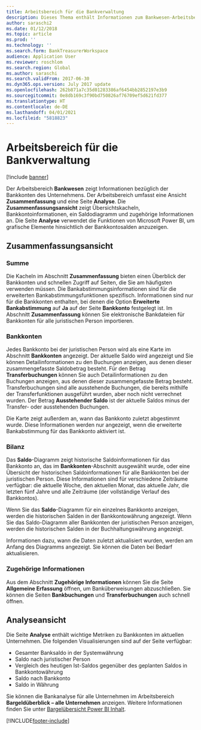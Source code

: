 ```yaml
---
title: Arbeitsbereich für die Bankverwaltung
description: Dieses Thema enthält Informationen zum Bankwesen-Arbeitsbereich. Der Arbeitsbereich zeigt Informationen hinsichtlich der Bankkonten des Unternehmens und enthält eine Zusammenfassungsansicht und eine Analyseseite. Die Zusammenfassungsansicht zeigt Übersichtskacheln, Bankkontoinformationen, ein Saldodiagramm und zugehörige Informationen an. Die Analyseseite verwendet die Funktionen von Microsoft Power BI, um grafische Elemente hinsichtlich der Bankkontosalden anzuzeigen.
author: saraschi2
ms.date: 01/12/2018
ms.topic: article
ms.prod: ''
ms.technology: ''
ms.search.form: BankTreasurerWorkspace
audience: Application User
ms.reviewer: roschlom
ms.search.region: Global
ms.author: saraschi
ms.search.validFrom: 2017-06-30
ms.dyn365.ops.version: July 2017 update
ms.openlocfilehash: 262b871a7c35d01283386af6454bb2852197e3b9
ms.sourcegitcommit: 0e8db169c3f90bd750826af76709ef5d621fd377
ms.translationtype: HT
ms.contentlocale: de-DE
ms.lasthandoff: 04/01/2021
ms.locfileid: "5818823"
---
```

# <a name="bank-management-workspace"></a>Arbeitsbereich für die Bankverwaltung

[!include [banner](../includes/banner.md)]

Der Arbeitsbereich **Bankwesen** zeigt Informationen bezüglich der Bankkonten des Unternehmens. Der Arbeitsbereich umfasst eine Ansicht **Zusammenfassung** und eine Seite **Analyse**. Die **Zusammenfassungsansicht** zeigt Übersichtskacheln, Bankkontoinformationen, ein Saldodiagramm und zugehörige Informationen an. Die Seite **Analyse** verwendet die Funktionen von Microsoft Power BI, um grafische Elemente hinsichtlich der Bankkontosalden anzuzeigen.

## <a name="summary-view"></a>Zusammenfassungsansicht

### <a name="summary"></a>Summe

Die Kacheln im Abschnitt **Zusammenfassung** bieten einen Überblick der Bankkonten und schnellen Zugriff auf Seiten, die Sie am häufigsten verwenden müssen. Die Bankabstimmungsinformationen sind für die erweiterten Bankabstimmungsfunktionen spezifisch. Informationen sind nur für die Bankkonten enthalten, bei denen die Option **Erweiterte Bankabstimmung** auf **Ja** auf der Seite **Bankkonto** festgelegt ist. Im Abschnitt **Zusammenfassung** können Sie elektronische Bankdateien für Bankkonten für alle juristischen Person importieren.

### <a name="bank-accounts"></a>Bankkonten

Jedes Bankkonto bei der juristischen Person wird als eine Karte im Abschnitt **Bankkonten** angezeigt. Der aktuelle Saldo wird angezeigt und Sie können Detailinformationen zu den Buchungen anzeigen, aus denen dieser zusammengefasste Saldobetrag besteht. Für den Betrag **Transferbuchungen** können Sie auch Detailinformationen zu den Buchungen anzeigen, aus denen dieser zusammengefasste Betrag besteht. Transferbuchungen sind alle ausstehende Buchungen, die bereits mithilfe der Transferfunktionen ausgeführt wurden, aber noch nicht verrechnet wurden. Der Betrag **Ausstehender Saldo** ist der aktuelle Saldos minus der Transfer- oder ausstehenden Buchungen.

Die Karte zeigt außerdem an, wann das Bankkonto zuletzt abgestimmt wurde. Diese Informationen werden nur angezeigt, wenn die erweiterte Bankabstimmung für das Bankkonto aktiviert ist.

### <a name="balance"></a>Bilanz

Das **Saldo**-Diagramm zeigt historische Saldoinformationen für das Bankkonto an, das im **Bankkonten**-Abschnitt ausgewählt wurde, oder eine Übersicht der historischen Saldoinformationen für alle Bankkonten bei der juristischen Person. Diese Informationen sind für verschiedene Zeiträume verfügbar: die aktuelle Woche, den aktuellen Monat, das aktuelle Jahr, die letzten fünf Jahre und alle Zeiträume (der vollständige Verlauf des Bankkontos). 

Wenn Sie das **Saldo**-Diagramm für ein einzelnes Bankkonto anzeigen, werden die historischen Salden in der Bankkontowährung angezeigt. Wenn Sie das Saldo-Diagramm aller Bankkonten der juristischen Person anzeigen, werden die historischen Salden in der Buchhaltungswährung angezeigt.

Informationen dazu, wann die Daten zuletzt aktualisiert wurden, werden am Anfang des Diagramms angezeigt. Sie können die Daten bei Bedarf aktualisieren.

### <a name="related-information"></a>Zugehörige Informationen

Aus dem Abschnitt **Zugehörige Informationen** können Sie die Seite **Allgemeine Erfassung** öffnen, um Banküberweisungen abzuschließen. Sie können die Seiten **Bankbuchungen** und **Transferbuchungen** auch schnell öffnen.

## <a name="analytics-view"></a>Analyseansicht

Die Seite **Analyse** enthält wichtige Metriken zu Bankkonten im aktuellen Unternehmen. Die folgenden Visualisierungen sind auf der Seite verfügbar:

-   Gesamter Banksaldo in der Systemwährung
-   Saldo nach juristischer Person
-   Vergleich des heutigen Ist-Saldos gegenüber des geplanten Saldos in Bankkontowährung
-   Saldo nach Bankkonto
-   Saldo in Währung

Sie können die Bankanalyse für alle Unternehmen im Arbeitsbereich **Bargeldüberblick – alle Unternehmen** anzeigen. Weitere Informationen finden Sie unter [Bargelübersicht Power BI Inhalt](Cash-Overview-Power-BI-content.md).


[!INCLUDE[footer-include](../../includes/footer-banner.md)]